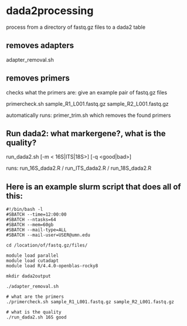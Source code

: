 # dada2processing
 process from a directory of fastq.gz files to a dada2 table
 
 ## removes adapters
 adapter_removal.sh
 
 ## removes primers
 checks what the primers are: give an example pair of fastq.gz files
 
 primercheck.sh sample_R1_L001.fastq.gz sample_R2_L001.fastq.gz
 
 automatically runs: primer_trim.sh which removes the found primers
 	
 ## Run dada2: what markergene?, what is the quality?
 run_dada2.sh [-m < 16S|ITS|18S>] [-q <good|bad>]
 
 runs: run_16S_dada2.R / run_ITS_dada2.R / run_18S_dada2.R

## Here is an example slurm script that does all of this:

```
#!/bin/bash -l        
#SBATCH --time=12:00:00
#SBATCH --ntasks=64
#SBATCH --mem=60gb
#SBATCH --mail-type=ALL  
#SBATCH --mail-user=USER@umn.edu

cd /location/of/fastq.gz/files/

module load parallel
module load cutadapt
module load R/4.4.0-openblas-rocky8

mkdir dada2output

./adapter_removal.sh

# what are the primers
./primercheck.sh sample_R1_L001.fastq.gz sample_R2_L001.fastq.gz

# what is the quality
./run_dada2.sh 16S good
```